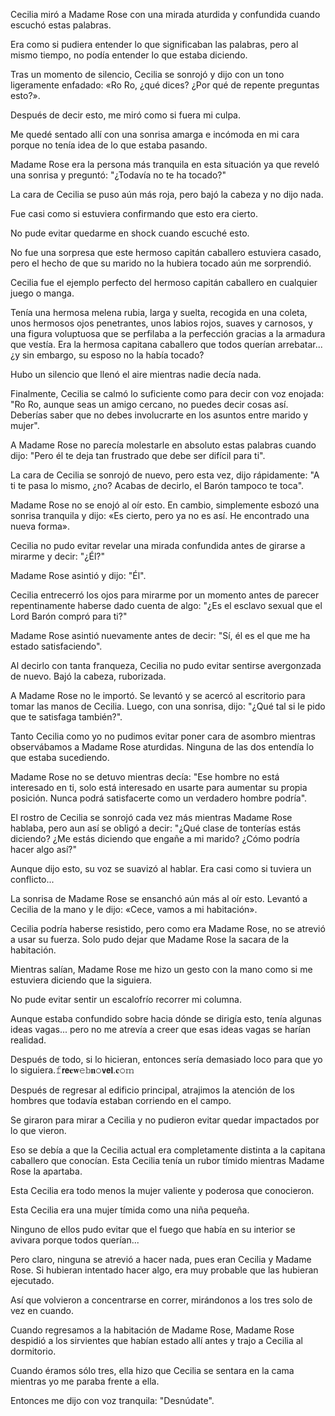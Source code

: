 
Cecilia miró a Madame Rose con una mirada aturdida y confundida cuando escuchó estas palabras.

Era como si pudiera entender lo que significaban las palabras, pero al mismo tiempo, no podía entender lo que estaba diciendo.

Tras un momento de silencio, Cecilia se sonrojó y dijo con un tono ligeramente enfadado: «Ro Ro, ¿qué dices? ¿Por qué de repente preguntas esto?».

Después de decir esto, me miró como si fuera mi culpa.

Me quedé sentado allí con una sonrisa amarga e incómoda en mi cara porque no tenía idea de lo que estaba pasando.

Madame Rose era la persona más tranquila en esta situación ya que reveló una sonrisa y preguntó: "¿Todavía no te ha tocado?"

La cara de Cecilia se puso aún más roja, pero bajó la cabeza y no dijo nada.

Fue casi como si estuviera confirmando que esto era cierto.

No pude evitar quedarme en shock cuando escuché esto.

No fue una sorpresa que este hermoso capitán caballero estuviera casado, pero el hecho de que su marido no la hubiera tocado aún me sorprendió.

Cecilia fue el ejemplo perfecto del hermoso capitán caballero en cualquier juego o manga.

Tenía una hermosa melena rubia, larga y suelta, recogida en una coleta, unos hermosos ojos penetrantes, unos labios rojos, suaves y carnosos, y una figura voluptuosa que se perfilaba a la perfección gracias a la armadura que vestía. Era la hermosa capitana caballero que todos querían arrebatar... ¿y sin embargo, su esposo no la había tocado?

Hubo un silencio que llenó el aire mientras nadie decía nada.

Finalmente, Cecilia se calmó lo suficiente como para decir con voz enojada: "Ro Ro, aunque seas un amigo cercano, no puedes decir cosas así. Deberías saber que no debes involucrarte en los asuntos entre marido y mujer".

A Madame Rose no parecía molestarle en absoluto estas palabras cuando dijo: "Pero él te deja tan frustrado que debe ser difícil para ti".

La cara de Cecilia se sonrojó de nuevo, pero esta vez, dijo rápidamente: "A ti te pasa lo mismo, ¿no? Acabas de decirlo, el Barón tampoco te toca".

Madame Rose no se enojó al oír esto. En cambio, simplemente esbozó una sonrisa tranquila y dijo: «Es cierto, pero ya no es así. He encontrado una nueva forma».

Cecilia no pudo evitar revelar una mirada confundida antes de girarse a mirarme y decir: "¿Él?"

Madame Rose asintió y dijo: "Él".

Cecilia entrecerró los ojos para mirarme por un momento antes de parecer repentinamente haberse dado cuenta de algo: "¿Es el esclavo sexual que el Lord Barón compró para ti?"

Madame Rose asintió nuevamente antes de decir: "Sí, él es el que me ha estado satisfaciendo".

Al decirlo con tanta franqueza, Cecilia no pudo evitar sentirse avergonzada de nuevo. Bajó la cabeza, ruborizada.

A Madame Rose no le importó. Se levantó y se acercó al escritorio para tomar las manos de Cecilia. Luego, con una sonrisa, dijo: "¿Qué tal si le pido que te satisfaga también?".

Tanto Cecilia como yo no pudimos evitar poner cara de asombro mientras observábamos a Madame Rose aturdidas. Ninguna de las dos entendía lo que estaba sucediendo.

Madame Rose no se detuvo mientras decía: "Ese hombre no está interesado en ti, solo está interesado en usarte para aumentar su propia posición. Nunca podrá satisfacerte como un verdadero hombre podría".

El rostro de Cecilia se sonrojó cada vez más mientras Madame Rose hablaba, pero aun así se obligó a decir: "¿Qué clase de tonterías estás diciendo? ¿Me estás diciendo que engañe a mi marido? ¿Cómo podría hacer algo así?"

Aunque dijo esto, su voz se suavizó al hablar. Era casi como si tuviera un conflicto...

La sonrisa de Madame Rose se ensanchó aún más al oír esto. Levantó a Cecilia de la mano y le dijo: «Cece, vamos a mi habitación».

Cecilia podría haberse resistido, pero como era Madame Rose, no se atrevió a usar su fuerza. Solo pudo dejar que Madame Rose la sacara de la habitación.

Mientras salían, Madame Rose me hizo un gesto con la mano como si me estuviera diciendo que la siguiera.

No pude evitar sentir un escalofrío recorrer mi columna.

Aunque estaba confundido sobre hacia dónde se dirigía esto, tenía algunas ideas vagas... pero no me atrevía a creer que esas ideas vagas se harían realidad.

Después de todo, si lo hicieran, entonces sería demasiado loco para que yo lo siguiera.𝚏𝗿𝗲𝐞𝐰𝚎𝕓𝐧𝚘𝘃𝗲𝐥.𝐜𝚘𝕞

Después de regresar al edificio principal, atrajimos la atención de los hombres que todavía estaban corriendo en el campo.

Se giraron para mirar a Cecilia y no pudieron evitar quedar impactados por lo que vieron.

Eso se debía a que la Cecilia actual era completamente distinta a la capitana caballero que conocían. Esta Cecilia tenía un rubor tímido mientras Madame Rose la apartaba.

Esta Cecilia era todo menos la mujer valiente y poderosa que conocieron.

Esta Cecilia era una mujer tímida como una niña pequeña.

Ninguno de ellos pudo evitar que el fuego que había en su interior se avivara porque todos querían...

Pero claro, ninguna se atrevió a hacer nada, pues eran Cecilia y Madame Rose. Si hubieran intentado hacer algo, era muy probable que las hubieran ejecutado.

Así que volvieron a concentrarse en correr, mirándonos a los tres solo de vez en cuando.

Cuando regresamos a la habitación de Madame Rose, Madame Rose despidió a los sirvientes que habían estado allí antes y trajo a Cecilia al dormitorio.

Cuando éramos sólo tres, ella hizo que Cecilia se sentara en la cama mientras yo me paraba frente a ella.

Entonces me dijo con voz tranquila: "Desnúdate".